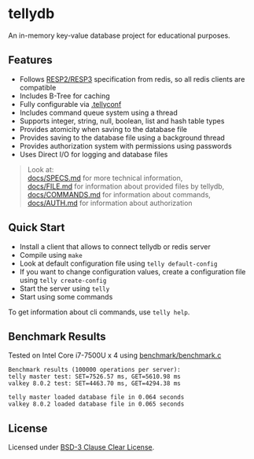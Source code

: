 # tellydb
An in-memory key-value database project for educational purposes.

## Features
+ Follows [RESP2/RESP3](https://redis.io/docs/latest/develop/reference/protocol-spec/) specification from redis, so all redis clients are compatible
+ Includes B-Tree for caching
+ Fully configurable via [.tellyconf](./docs/FILE.md)
+ Includes command queue system using a thread
+ Supports integer, string, null, boolean, list and hash table types
+ Provides atomicity when saving to the database file
+ Provides saving to the database file using a background thread
+ Provides authorization system with permissions using passwords
+ Uses Direct I/O for logging and database files

> Look at:  
> [docs/SPECS.md](./docs/SPECS.md) for more technical information,  
> [docs/FILE.md](./docs/FILE.md) for information about provided files by tellydb,  
> [docs/COMMANDS.md](./docs/COMMANDS.md) for information about commands,  
> [docs/AUTH.md](./docs/AUTH.md) for information about authorization

## Quick Start
* Install a client that allows to connect tellydb or redis server
* Compile using `make`
* Look at default configuration file using `telly default-config`
* If you want to change configuration values, create a configuration file using `telly create-config`
* Start the server using `telly`
* Start using some commands

To get information about cli commands, use `telly help`.

## Benchmark Results
Tested on Intel Core i7-7500U x 4 using [benchmark/benchmark.c](./benchmark/benchmark.c)
```
Benchmark results (100000 operations per server):
telly master test: SET=7526.57 ms, GET=5610.98 ms
valkey 8.0.2 test: SET=4463.70 ms, GET=4294.38 ms

telly master loaded database file in 0.064 seconds
valkey 8.0.2 loaded database file in 0.065 seconds
```

## License
Licensed under [BSD-3 Clause Clear License](./LICENSE).
